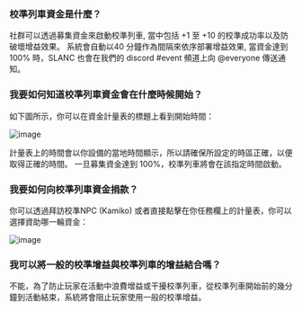 ### 校準列車資金是什麼？

社群可以透過募集資金來啟動校準列車, 當中包括 +1 至 +10 的校準成功率以及防破壞增益效果。
系統會自動以40 分鐘作為間隔來依序部署增益效果, 當資金達到 100% 時，SLANC 也會在我們的 discord #event 頻道上向 @everyone 傳送通知。

### 我要如何知道校準列車資金會在什麼時候開始？

如下圖所示，你可以在資金計量表的標題上看到開始時間：

![image](https://github.com/DexterHuang/CyberCodeOnline/assets/18545294/af9a08d6-b5ad-4f34-af82-57caa48cd606)

計量表上的時間會以你設備的當地時間顯示，所以請確保所設定的時區正確，以便取得正確的時間。
一旦募集資金達到 100%，校準列車將會在該指定時間啟動。

### 我要如何向校準列車資金捐款？

你可以透過拜訪校準NPC (Kamiko) 或者直接點擊在你任務欄上的計量表，你可以選擇資助哪一輪資金：

![image](https://github.com/DexterHuang/CyberCodeOnline/assets/18545294/4fd43e36-cbf6-4f2e-ae5c-cd5c4555cdb4)

### 我可以將一般的校準增益與校準列車的增益結合嗎？

不能，為了防止玩家在活動中浪費增益或干擾校準列車，從校準列車開始前的幾分鐘到活動結束，系統將會阻止玩家使用一般的校準增益。
